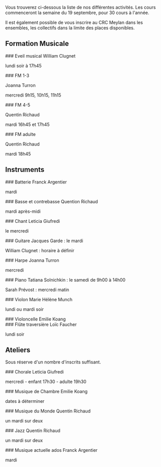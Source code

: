 Vous trouverez ci-dessous la liste de nos différentes activités. Les cours commenceront la semaine du 19 septembre, pour 30 cours à l'année.

Il est également possible de vous inscrire au CRC Meylan dans les ensembles, les collectifs dans la limite des places disponibles.

<div class="agenda">

## Formation Musicale
<div class="FM">
<div>
### Eveil musical
William Clugnet

lundi soir à 17h45
</div>
<div>
### FM 1-3

Joanna Turron

mercredi 9h15, 10h15, 11h15
</div>
<div>
### FM 4-5 

Quentin Richaud

mardi 16h45 et 17h45
</div>
<div>
### FM adulte

Quentin Richaud

mardi 18h45
</div>
</div>

## Instruments
<div class="instruments">
<div>
### Batterie
Franck Argentier

  mardi
</div>
<div>
### Basse et contrebasse
Quention Richaud

mardi après-midi 
</div>
<div>
### Chant
Leticia Giufredi

le mercredi
</div>
<div>
### Guitare
Jacques Garde : le mardi

William Clugnet : horaire à définir
</div>
<div>
### Harpe
Joanna Turron

mercredi
</div>
<div>
### Piano
Tatiana Solnichkin : le samedi de 9h00 à 14h00

Sarah Prévost : mercredi matin
</div>
<div>
### Violon
Marie Hélène Munch

lundi ou mardi soir
</div>
<div>
### Violoncelle
Emilie Koang
</div>
<div>
### Flûte traversière
Loïc Faucher

lundi soir
</div>
</div>

## Ateliers
Sous réserve d'un nombre d'inscrits suffisant.
<div class="ateliers">
<div>
### Chorale
Leticia Giufredi

mercredi - enfant 17h30 - adulte 19h30
</div>
<div>
### Musique de Chambre
Emilie Koang

dates à déterminer
</div>
<div>
### Musique du Monde
Quentin Richaud

un mardi sur deux
</div>
<div>
### Jazz
Quentin Richaud

un mardi sur deux
</div>
<div>
### Musique actuelle ados
Franck Argentier

mardi
</div>
</div>
</div>